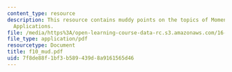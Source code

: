 ```yaml
---
content_type: resource
description: This resource contains muddy points on the topics of Momentum Theorem
  Applications.
file: /media/https%3A/open-learning-course-data-rc.s3.amazonaws.com/16-01-unified-engineering-i-ii-iii-iv-fall-2005-spring-2006/7f8de88f1bf3b589439d8a9161565d46_f10_mud.pdf
file_type: application/pdf
resourcetype: Document
title: f10_mud.pdf
uid: 7f8de88f-1bf3-b589-439d-8a9161565d46
---
```

